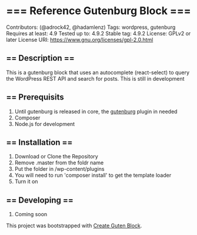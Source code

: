 # === Reference Gutenburg Block ===
Contributors: (@adrock42, @hadamlenz)
Tags: wordpress, gutenburg
Requires at least: 4.9
Tested up to: 4.9.2
Stable tag: 4.9.2
License: GPLv2 or later
License URI: https://www.gnu.org/licenses/gpl-2.0.html

## == Description ==
This is a gutenburg block that uses an autocomplete (react-select) to query the WordPress REST API and search for posts.  This is still in development

## == Prerequisits
1. Until gutenburg is released in core, the [gutenburg](https://wordpress.org/plugins/gutenberg/) plugin in needed
2. Composer
3. Node.js for development

## == Installation ==
1. Download or Clone the Repository
2. Remove .master from the foldr name
3. Put the folder in /wp-content/plugins
4. You will need to run 'composer install' to get the template loader
5. Turn it on

## == Developing == 
1. Coming soon

This project was bootstrapped with [Create Guten Block](https://github.com/ahmadawais/create-guten-block).